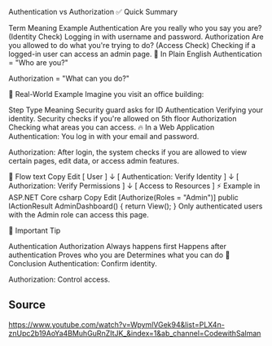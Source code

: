 Authentication vs Authorization
✅ Quick Summary

Term	Meaning	Example
Authentication	Are you really who you say you are? (Identity Check)	Logging in with username and password.
Authorization	Are you allowed to do what you're trying to do? (Access Check)	Checking if a logged-in user can access an admin page.
🧠 In Plain English
Authentication = "Who are you?"

Authorization = "What can you do?"

🎯 Real-World Example
Imagine you visit an office building:


Step	Type	Meaning
Security guard asks for ID	Authentication	Verifying your identity.
Security checks if you're allowed on 5th floor	Authorization	Checking what areas you can access.
🔥 In a Web Application
Authentication: You log in with your email and password.

Authorization: After login, the system checks if you are allowed to view certain pages, edit data, or access admin features.

🚀 Flow
text
Copy
Edit
[ User ]
↓
[ Authentication: Verify Identity ]
↓
[ Authorization: Verify Permissions ]
↓
[ Access to Resources ]
⚡ Example in ASP.NET Core
csharp
Copy
Edit
[Authorize(Roles = "Admin")]
public IActionResult AdminDashboard()
{
return View();
}
Only authenticated users with the Admin role can access this page.

📌 Important Tip

Authentication	Authorization
Always happens first	Happens after authentication
Proves who you are	Determines what you can do
📄 Conclusion
Authentication: Confirm identity.

Authorization: Control access.

## Source 
https://www.youtube.com/watch?v=WpymlVGek94&list=PLX4n-znUpc2b19AoYa4BMuhGuRnZItJK_&index=1&ab_channel=CodewithSalman